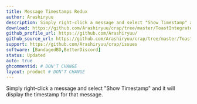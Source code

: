 ```yaml
---
title: Message Timestamps Redux
author: Arashiryuu
description: Simply right-click a message and select "Show Timestamp" and it will display the timestamp for that message.
download: https://github.com/Arashiryuu/crap/tree/master/ToastIntegrated/MessageTimestampsRedux
github_profile_url: https://github.com/Arashiryuu/
github_source_url: https://github.com/Arashiryuu/crap/tree/master/ToastIntegrated/MessageTimestampsRedux
support: https://github.com/Arashiryuu/crap/issues
software: [BandagedBD,BetterDiscord]
status: Updated
auto: true
ghcommentid: # DON'T CHANGE
layout: product # DON'T CHANGE
---
```

Simply right-click a message and select "Show Timestamp" and it will display the timestamp for that message.